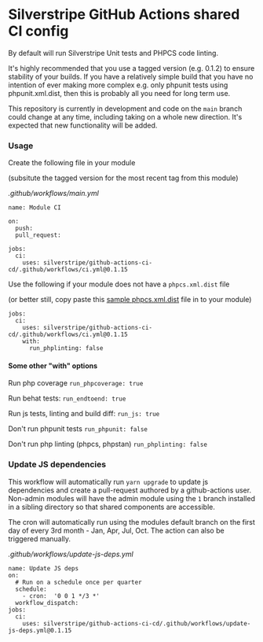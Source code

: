 # Silverstripe GitHub Actions shared CI config

By default will run Silverstripe Unit tests and PHPCS code linting.

It's highly recommended that you use a tagged version (e.g. 0.1.2) to ensure stability of your builds. If you have a relatively simple build that you have no intention of ever making more complex e.g. only phpunit tests using phpunit.xml.dist, then this is probably all you need for long term use.

This repository is currently in development and code on the `main` branch could change at any time, including taking on a whole new direction. It's expected that new functionality will be added.

### Usage

Create the following file in your module

(subsitute the tagged version for the most recent tag from this module)

*.github/workflows/main.yml*
```
name: Module CI

on:
  push:
  pull_request:

jobs:
  ci:
    uses: silverstripe/github-actions-ci-cd/.github/workflows/ci.yml@0.1.15
```

Use the following if your module does not have a `phpcs.xml.dist` file

(or better still, copy paste this [sample phpcs.xml.dist](https://raw.githubusercontent.com/silverstripe/silverstripe-elemental/4/phpcs.xml.dist) file in to your module)


```
jobs:
  ci:
    uses: silverstripe/github-actions-ci-cd/.github/workflows/ci.yml@0.1.15
    with:
      run_phplinting: false
```

#### Some other "with" options

Run php coverage
`run_phpcoverage: true`

Run behat tests:
`run_endtoend: true`

Run js tests, linting and build diff:
`run_js: true`

Don't run phpunit tests
`run_phpunit: false`

Don't run php linting (phpcs, phpstan)
`run_phplinting: false`

### Update JS dependencies

This workflow will automatically run `yarn upgrade` to update js dependencies and create a pull-request authored by a github-actions user. Non-admin modules will have the admin module using the `1` branch installed in a sibling directory so that shared components are accessible.

The cron will automatically run using the modules default branch on the first day of every 3rd month - Jan, Apr, Jul, Oct. The action can also be triggered manually.

*.github/workflows/update-js-deps.yml*
```
name: Update JS deps
on:
  # Run on a schedule once per quarter
  schedule:
    - cron:  '0 0 1 */3 *'
  workflow_dispatch:
jobs:
  ci:
    uses: silverstripe/github-actions-ci-cd/.github/workflows/update-js-deps.yml@0.1.15
```
